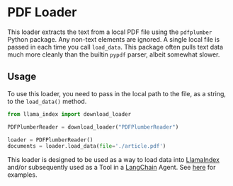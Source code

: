 # PDF Loader

This loader extracts the text from a local PDF file using the `pdfplumber` Python package. Any non-text elements are ignored. A single local file is passed in each time you call `load_data`.
This package often pulls text data much more cleanly than the builtin `pypdf` parser, albeit somewhat slower.

## Usage

To use this loader, you need to pass in the local path to the file, as a string, to the `load_data()` method.

```python
from llama_index import download_loader

PDFPlumberReader = download_loader("PDFPlumberReader")

loader = PDFPlumberReader()
documents = loader.load_data(file='./article.pdf')
```

This loader is designed to be used as a way to load data into [LlamaIndex](https://github.com/run-llama/llama_index/tree/main/llama_index) and/or subsequently used as a Tool in a [LangChain](https://github.com/hwchase17/langchain) Agent. See [here](https://github.com/emptycrown/llama-hub/tree/main) for examples.
